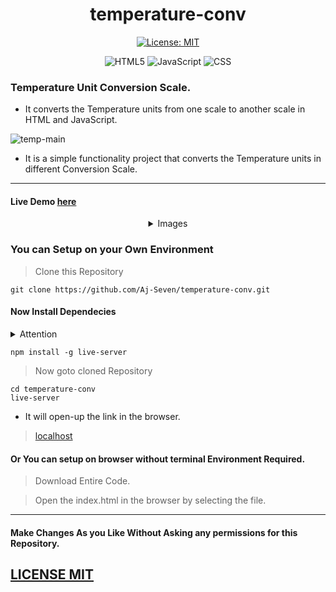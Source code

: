 <h1 align="center"> temperature-conv </h1>
<div align="center">

[![License: MIT](https://img.shields.io/badge/License-MIT-blue.svg)](https://opensource.org/licenses/MIT)

![HTML5](https://img.shields.io/badge/html5-%23E34F26.svg?style=for-the-badge&logo=html5&logoColor=white)
![JavaScript](https://img.shields.io/badge/javascript-%23323330.svg?style=for-the-badge&logo=javascript&logoColor=%23F7DF1E)
![CSS](https://img.shields.io/badge/css-%231572B6.svg?style=for-the-badge&logo=css&logoColor=white)
</div>

### Temperature Unit Conversion Scale.

- It converts the Temperature units from one scale to another scale in HTML and JavaScript.

![temp-main](assets/temperature-main.png)
- It is a simple functionality project that converts the Temperature units in different Conversion Scale.

----


#### Live Demo [here](https://temperature-conv.pages.dev)

<details align="center">
<summary> Images </summary>

![tempc](https://user-images.githubusercontent.com/89263112/224538155-ff5b0da3-be6c-4a46-875c-49ce2caff2bf.jpg)
![tempf](https://user-images.githubusercontent.com/89263112/224538166-f5971487-2272-49c9-a875-9b4dd50757b0.jpg)
![tempk](https://user-images.githubusercontent.com/89263112/224538175-bf9d5643-0d0e-4e93-a666-85c37316f2a1.jpg)

</details>

### You can Setup on your Own Environment

> Clone this Repository

``` shell
git clone https://github.com/Aj-Seven/temperature-conv.git
```
#### Now Install Dependecies

<details>
<summary> Attention </summary>

- You need to install the node and npm latest version

</details>

``` shell
npm install -g live-server
```
> Now goto cloned Repository

``` shell
cd temperature-conv
live-server
```
- It will open-up the link in the browser.

> [localhost](http://localhost:8080)

#### Or You can setup on browser without terminal Environment Required.

> Download Entire Code.

> Open the index.html in the browser by selecting the file.
-------

<h4> Make Changes As you Like Without Asking any permissions for this Repository. </h4>

<h2> <a href="LICENSE"> LICENSE MIT </h2>
